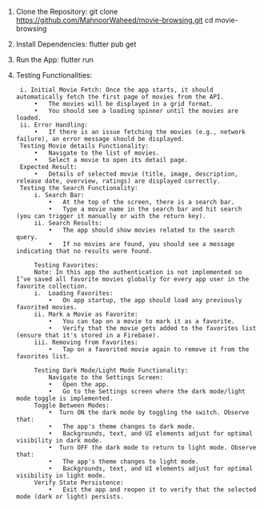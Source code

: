 <!-- # movie_browsing

A new Flutter project.

## Getting Started

This project is a starting point for a Flutter application.

A few resources to get you started if this is your first Flutter project:

- [Lab: Write your first Flutter app](https://docs.flutter.dev/get-started/codelab)
- [Cookbook: Useful Flutter samples](https://docs.flutter.dev/cookbook)

For help getting started with Flutter development, view the
[online documentation](https://docs.flutter.dev/), which offers tutorials,
samples, guidance on mobile development, and a full API reference. -->
1. Clone the Repository:
        git clone https://github.com/MahnoorWaheed/movie-browsing.git
        cd movie-browsing
2. Install Dependencies:
        flutter pub get
3. Run the App:
        flutter run

4. Testing Functionalities:

        i. Initial Movie Fetch: Once the app starts, it should automatically fetch the first page of movies from the API.
            •	The movies will be displayed in a grid format.
            •	You should see a loading spinner until the movies are loaded.
        ii. Error Handling:
            •	If there is an issue fetching the movies (e.g., network failure), an error message should be displayed.
        Testing Movie details Functionality:
            •	Navigate to the list of movies.
            •	Select a movie to open its detail page.
        Expected Result:
            •	Details of selected movie (title, image, description, release date, overview, ratings) are displayed correctly.
        Testing the Search Functionality:
            i. Search Bar:
                •	At the top of the screen, there is a search bar.
                •	Type a movie name in the search bar and hit search (you can trigger it manually or with the return key).
            ii. Search Results:
                •	The app should show movies related to the search query.
                •	If no movies are found, you should see a message indicating that no results were found.

            Testing Favorites:
            Note: In this app the authentication is not implemented so I’ve saved all favorite movies globally for every app user in the favorite collection.
            i.  Loading Favorites:
                •	On app startup, the app should load any previously favorited movies.
            ii. Mark a Movie as Favorite:
                •	You can tap on a movie to mark it as a favorite.
                •	Verify that the movie gets added to the favorites list (ensure that it's stored in a Firebase).
            iii. Removing from Favorites:
                •	Tap on a favorited movie again to remove it from the favorites list.

            Testing Dark Mode/Light Mode Functionality:
                Navigate to the Settings Screen:
                •	Open the app.
                •	Go to the Settings screen where the dark mode/light mode toggle is implemented.
            Toggle Between Modes:
                •  Turn ON the dark mode by toggling the switch. Observe that:
                •	The app's theme changes to dark mode.
                •	Backgrounds, text, and UI elements adjust for optimal visibility in dark mode.
                •  Turn OFF the dark mode to return to light mode. Observe that:
                •	The app's theme changes to light mode.
                •	Backgrounds, text, and UI elements adjust for optimal visibility in light mode.
            Verify State Persistence:
                •	Exit the app and reopen it to verify that the selected mode (dark or light) persists.

